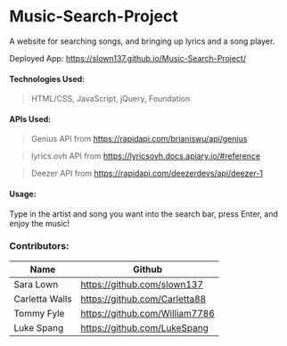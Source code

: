 # Music-Search-Project

A website for searching songs, and bringing up lyrics and a song player.

Deployed App: https://slown137.github.io/Music-Search-Project/

#### Technologies Used: 
> HTML/CSS, JavaScript, jQuery, Foundation

#### APIs Used: 
> Genius API from https://rapidapi.com/brianiswu/api/genius

> lyrics.ovh API from https://lyricsovh.docs.apiary.io/#reference

> Deezer API from https://rapidapi.com/deezerdevs/api/deezer-1

#### Usage: 
Type in the artist and song you want into the search bar, press Enter, and enjoy the music!

### Contributors:

Name | Github
------------ | -------------
Sara Lown | https://github.com/slown137
Carletta Walls | https://github.com/Carletta88
Tommy Fyle | https://github.com/William7786
Luke Spang | https://github.com/LukeSpang

